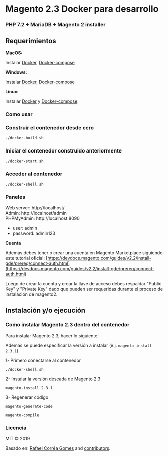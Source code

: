 #  Magento 2.3 Docker para desarrollo

### PHP 7.2 + MariaDB + Magento 2 installer

## Requerimientos

**MacOS:**

Instalar [Docker](https://docs.docker.com/docker-for-mac/install/), [Docker-compose](https://docs.docker.com/compose/install/#install-compose)

**Windows:**

Instalar [Docker](https://docs.docker.com/docker-for-windows/install/), [Docker-compose](https://docs.docker.com/compose/install/#install-compose)

**Linux:**

Instalar [Docker](https://docs.docker.com/engine/installation/linux/docker-ce/ubuntu/) y [Docker-compose](https://docs.docker.com/compose/install/#install-compose).

### Como usar

### Construir el contenedor desde cero

```
./docker-build.sh
```

### Iniciar el contenedor construido anteriormente

```
./docker-start.sh
```

### Acceder al contenedor

```
./docker-shell.sh
```

### Paneles

Web server: http://localhost/  
Admin: http://localhost/admin  
PHPMyAdmin: http://localhost:8090  
- user: admin
- password: admin123 

**Cuenta**

Además debes tener o crear una cuenta en Magento Marketplace siguiendo este tutorial oficial: [https://devdocs.magento.com/guides/v2.2/install-gde/prereq/connect-auth.html](https://devdocs.magento.com/guides/v2.2/install-gde/prereq/connect-auth.html)

Luego de crear la cuenta y crear la llave de acceso debes respaldar "Public Key" y "Private Key" dado que pueden ser requeridas durante el proceso de instalación de magento2.

## Instalación y/o ejecución

### Como instalar Magento 2.3 dentro del contenedor

Para instalar Magento 2.3, hacer lo siguiente:

Además se puede especificar la versión a instalar (e.j. `magento-install 2.3.1`).

1- Primero conectarse al contenedor
```
./docker-shell.sh
```

2- Instalar la versión deseada de Magento 2.3
```
magento-install 2.3.1
```

3- Regenerar código
```
magento-generate-code
```
```
magento-compile
```

### Licencia

MIT © 2019

Basado en: [Rafael Corrêa Gomes](https://github.com/rafaelstz/) and [contributors](https://github.com/clean-docker/Magento2/graphs/contributors).

